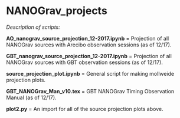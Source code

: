 # NANOGrav_projects
*Description of scripts:*

**AO_nanograv_source_projection_12-2017.ipynb** = Projection of all NANOGrav sources with Arecibo observation sessions (as of 12/17).

**GBT_nanograv_source_projection_12-2017.ipynb** = Projection of all NANOGrav sources with GBT observation sessions (as of 12/17).

**source_projection_plot.ipynb** = General script for making mollweide projection plots.

**GBT_NANOGrav_Man_v10.tex** = GBT NANOGrav Timing Observation Manual (as of 12/17).

**plot2.py** = An import for all of the source projection plots above.


